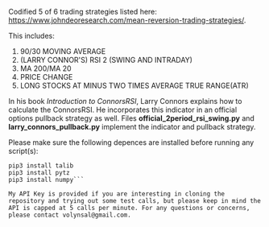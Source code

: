 Codified 5 of 6 trading strategies listed here: https://www.johndeoresearch.com/mean-reversion-trading-strategies/.

This includes:

1. 90/30 MOVING AVERAGE
2. (LARRY CONNOR'S) RSI 2 (SWING AND INTRADAY)
3. MA 200/MA 20
4. PRICE CHANGE
6. LONG STOCKS AT MINUS TWO TIMES AVERAGE TRUE RANGE(ATR)

In his book *Introduction to ConnorsRSI*, Larry Connors explains how to calculate the ConnorsRSI. He incorporates this indicator in an official options pullback strategy as well. Files **official_2period_rsi_swing.py** and **larry_connors_pullback.py** implement the indicator and pullback strategy.

Please make sure the following depences are installed before running any script(s): 

```brew install talib
pip3 install talib
pip3 install pytz
pip3 install numpy```

My API Key is provided if you are interesting in cloning the repository and trying out some test calls, but please keep in mind the API is capped at 5 calls per minute. For any questions or concerns, please contact volynsal@gmail.com.